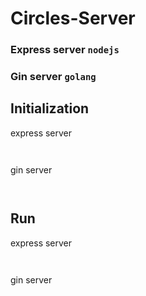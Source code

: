 # Circles-Server

### Express server ``nodejs``

### Gin server ``golang``

## Initialization

express server
```
  
```
gin server
```
  
```



## Run

express server
```
  
```
gin server
```
  
```

